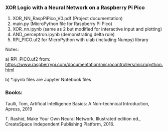 ### XOR Logic with a Neural Network on a Raspberry Pi Pico


1) XOR_NN_RaspPiPico_V0.pdf (Project documentation)
2) main.py (MicroPython file for Raspberry Pi Pico)
3) XOR_nn.ipynb  (same as 2 but modified for interactive input and plotting)
4) AND_perceptron.ipynb  (demonstrating delta rule)
5) RPI_PICO.uf2 for MicroPython with ulab (including Numpy) library



Notes:

a) RPI_PICO.uf2 from:
https://www.raspberrypi.com/documentation/microcontrollers/micropython.html


b) *.ipynb files are Jupyter Notebook files 



### Books:

Taulli, Tom, Artifical Intelligence Basics: A Non-technical Introduction, Apress, 2019

T. Rashid, Make Your Own Neural Network, Illustrated edition ed., CreateSpace Independent Publishing Platform, 2016.
